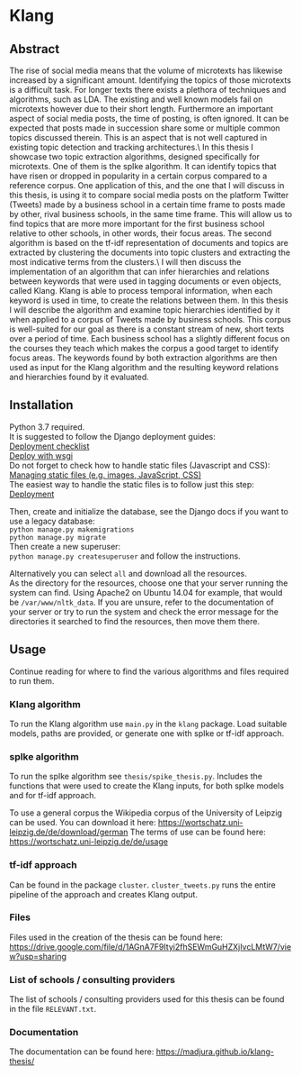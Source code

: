 # Klang
## Abstract
The rise of social media means that the volume of microtexts has likewise increased by a significant amount. Identifying the topics of those microtexts is a difficult task. For longer texts there exists a plethora of techniques and algorithms, such as LDA. The existing and well known models fail on microtexts however due to their short length. Furthermore an important aspect of social media posts, the time of posting, is often ignored. It can be expected that posts made in succession share some or multiple common topics discussed therein. This is an aspect that is not well captured in existing topic detection and tracking architectures.\\
In this thesis I showcase two topic extraction algorithms, designed specifically for microtexts. One of them is the spIke algorithm. It can identify topics that have risen or dropped in popularity in a certain corpus compared to a reference corpus. One application of this, and the one that I will discuss in this thesis, is using it to compare social media posts on the platform Twitter (Tweets) made by a business school in a certain time frame to posts made by other, rival business schools, in the same time frame. This will allow us to find topics that are more more important for the first business school relative to other schools, in other words, their focus areas. The second algorithm is based on the tf-idf representation of documents and topics are extracted by clustering the documents into topic clusters and extracting the most indicative terms from the clusters.\\
I will then discuss the implementation of an algorithm that can infer hierarchies and relations between keywords that were used in tagging documents or even objects, called Klang. Klang is able to process temporal information, when each keyword is used in time, to create the relations between them. In this thesis I will describe the algorithm and examine topic hierarchies identified by it when applied to a corpus of Tweets made by business schools. This corpus is well-suited for our goal as there is a constant stream of new, short texts over a period of time. Each business school has a slightly different focus on the courses they teach which makes the corpus a good target to identify focus areas. The keywords found by both extraction algorithms are then used as input for the Klang algorithm and the resulting keyword relations and hierarchies found by it evaluated.

## Installation
Python 3.7 required.<br/>
It is suggested to follow the Django deployment guides:<br/>
[Deployment checklist](https://docs.djangoproject.com/en/3.0/howto/deployment/checklist/)<br/>
[Deploy with wsgi](https://docs.djangoproject.com/en/3.0/howto/deployment/wsgi/)<br/>
Do not forget to check how to handle static files (Javascript and CSS):<br/>
[Managing static files (e.g. images, JavaScript, CSS)](https://docs.djangoproject.com/en/3.0/howto/static-files/)<br/>
The easiest way to handle the static files is to follow just this step:<br/>
[Deployment](https://docs.djangoproject.com/en/3.0/howto/static-files/#deployment)<br/>

Then, create and initialize the database, see the Django docs if you want to use a legacy database:<br/>
`python manage.py makemigrations`<br/>
`python manage.py migrate`<br/>
Then create a new superuser:<br/>
`python manage.py createsuperuser` and follow the instructions.<br/>


Alternatively you can select `all` and download all the resources.<br/>
As the directory for the resources, choose one that your server running the system can find. Using Apache2 on Ubuntu 14.04 for example, that would be `/var/www/nltk_data`. If you are unsure, refer to the documentation of your server or try to run the system and check the error message for the directories it searched to find the resources, then move them there.

## Usage
Continue reading for where to find the various algorithms and files required to run them.


### Klang algorithm
To run the Klang algorithm use `main.py` in the `klang` package.
Load suitable models, paths are provided, or generate one with spIke or tf-idf approach.

### spIke algorithm
To run the spIke algorithm see `thesis/spike_thesis.py`.
Includes the functions that were used to create the Klang inputs, for both spIke models and for tf-idf approach.

To use a general corpus the Wikipedia corpus of the University of Leipzig can be used.
You can download it here: https://wortschatz.uni-leipzig.de/de/download/german
The terms of use can be found here: https://wortschatz.uni-leipzig.de/de/usage

### tf-idf approach
Can be found in the package `cluster`.
`cluster_tweets.py` runs the entire pipeline of the approach and creates Klang output.


### Files

Files used in the creation of the thesis can be found here: https://drive.google.com/file/d/1AGnA7F9Ityi2fhSEWmGuHZXjIvcLMtW7/view?usp=sharing

### List of schools / consulting providers

The list of schools / consulting providers used for this thesis can be found in the file `RELEVANT.txt`.

### Documentation

The documentation can be found here: https://madjura.github.io/klang-thesis/